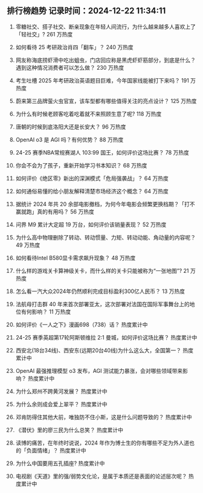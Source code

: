 
## 排行榜趋势 记录时间：2024-12-22 11:34:11
  
  1. 零糖社交、搭子社交、断亲现象在年轻人间流行，为什么越来越多人喜欢上了「轻社交」? 261 万热度
    
  2. 如何看待 25 考研政治肖四「翻车」？ 240 万热度
    
  3. 网友称海底捞虾滑中吃出蛆虫，门店回应称是黑虎虾虾筋部分，到底是什么？遇到这种情况消费者可以怎么做？ 230 万热度
    
  4. 考生吐槽 2025 年考研政治英语题目巨难，今年国家线能被打下来吗？ 191 万热度
    
  5. 蔚来第三品牌萤火虫官宣，该车型都有哪些值得关注的亮点设计？ 125 万热度
    
  6. 为什么有时候老顾客吃着吃着就不来照顾生意了呢? 118 万热度
    
  7. 唐朝的时候到底洛阳大还是长安大？ 96 万热度
    
  8. OpenAI o3 是 AGI 吗？有何优势？ 88 万热度
    
  9. 24-25 赛季NBA常规赛湖人 103:99 国王，如何评价这场比赛？ 78 万热度
    
  10. 你会不会为了孩子，重新开始学习书本知识？ 68 万热度
    
  11. 如何评价《绝区零》新出的深渊模式「危局强袭战」？ 64 万热度
    
  12. 如何通俗易懂的给小朋友解释清楚市场经济这个概念？ 64 万热度
    
  13. 据统计 2024 年共 20 余部电影撤档，为何今年电影会频繁更换档期？「打不赢就跑」真的有用吗？ 56 万热度
    
  14. 问界 M9 累计大定超 19 万台，如何评价该销量表现？ 52 万热度
    
  15. 为什么高中物理删除了转动、转动惯量、力矩、转动动能、角动量的内容呢？ 49 万热度
    
  16. 如何看待Intel B580显卡需求飙升现象？ 48 万热度
    
  17. 什么样的游戏关卡算神级关卡，而什么样的关卡只能被称为“一张地图”? 21 万热度
    
  18. 怎么看一汽大众2024年仍然顺利完成目标盈利300亿人民币？ 13 万热度
    
  19. 法航母打击群 40 年来首次部署亚太，这次部署对法国在国际军事舞台上的地位有何影响？ 11 万热度
    
  20. 如何评价《一人之下》漫画698（738）话？ 热度累计中
    
  21. 24-25 赛季英超第17轮阿斯顿维拉 2:1 曼城，如何评价这场比赛？ 热度累计中
    
  22. 西安北(18台34线)、西安东(远期20台40线)为什么这么大，全国第一？ 热度累计中
    
  23. OpenAI 最强推理模型 o3 发布，AGI 测试能力暴涨，会对哪些领域带来影响？ 热度累计中
    
  24. 为什么郑州不跨黄河发展？ 热度累计中
    
  25. 为什么余则成会爱上翠平？ 热度累计中
    
  26. 邓肯防得住其他大前，唯独防不住小斯，这是什么问题导致的？ 热度累计中
    
  27. 《潜伏》里的廖三民为什么总笑？ 热度累计中
    
  28. 读博的痛苦，在年终时说说，2024 年作为博士生的你有哪些不足为外人道也的「负面情绪」？ 热度累计中
    
  29. 为什么中国要用五孔插座? 热度累计中
    
  30. 电视剧《天道》里的强/弱势文化论，是属于本质还是表面的论述层次呢？ 热度累计中
    